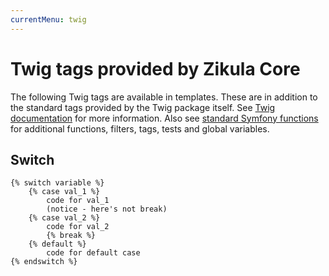 ```yaml
---
currentMenu: twig
---
```

# Twig tags provided by Zikula Core

The following Twig tags are available in templates. These are in addition to the standard tags provided
by the Twig package itself. See [Twig documentation](https://twig.symfony.com) for more information.
Also see [standard Symfony functions](https://symfony.com/doc/current/reference/twig_reference.html) for additional
functions, filters, tags, tests and global variables.

## Switch

```twig
{% switch variable %}
    {% case val_1 %}
        code for val_1
        (notice - here's not break)
    {% case val_2 %}
        code for val_2
        {% break %}
    {% default %}
        code for default case
{% endswitch %}
```
